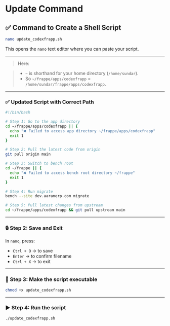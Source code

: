 # Update Command

## ✅ Command to Create a Shell Script

```bash
nano update_codexfrapp.sh
```

This opens the `nano` text editor where you can paste your script.

---

> Here:

> * `~` is shorthand for your home directory (`/home/sundar`).
> * So `~/frappe/apps/codexfrapp` = `/home/sundar/frappe/apps/codexfrapp`.

---

### ✅ Updated Script with Correct Path

```bash
#!/bin/bash

# Step 1: Go to the app directory
cd ~/frappe/apps/codexfrapp || {
  echo "❌ Failed to access app directory ~/frappe/apps/codexfrapp"
  exit 1
}

# Step 2: Pull the latest code from origin
git pull origin main

# Step 3: Switch to bench root
cd ~/frappe || {
  echo "❌ Failed to access bench root directory ~/frappe"
  exit 1
}

# Step 4: Run migrate
bench --site dev.aaranerp.com migrate

# Step 5: Pull latest changes from upstream
cd ~/frappe/apps/codexfrapp && git pull upstream main
```
---

### 🔒 Step 2: Save and Exit

In `nano`, press:

* `Ctrl + O` → to save
* `Enter` → to confirm filename
* `Ctrl + X` → to exit

---

### 🔧 Step 3: Make the script executable

```bash
chmod +x update_codexfrapp.sh
```

---

### ▶️ Step 4: Run the script

```bash
./update_codexfrapp.sh
```
